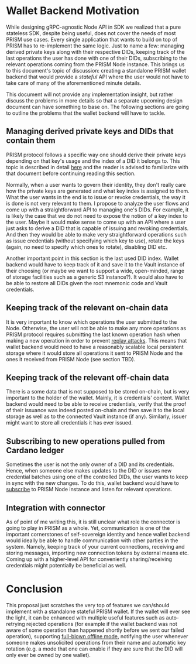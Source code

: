 # Wallet Backend Motivation
While designing gRPC-agnostic Node API in SDK we realized that a pure stateless SDK, despite being useful, does not cover the needs of most PRISM use cases. Every single application that wants to build on top of PRISM has to re-implement the same logic. Just to name a few: managing derived private keys along with their respective DIDs, keeping track of the last operations the user has done with one of their DIDs, subscribing to the relevant operations coming from the PRISM Node instance. This brings us to this document's topic of discussion: creating a standalone PRISM wallet backend that would provide a _stateful_ API where the user would not have to take care of many of the aforementioned minute details.

This document will not provide any implementation insight, but rather discuss the problems in more details so that a separate upcoming design document can have something to base on. The following sections are going to outline the problems that the wallet backend will have to tackle.

## Managing derived private keys and DIDs that contain them
PRISM protocol follows a specific way one should derive their private keys depending on that key's usage and the index of a DID it belongs to. This topic is described in detail [here](../protocol/key-derivation.md#the-paths-used-in-our-protocol) and the reader is advised to familiarize with that document before continuing reading this section.

Normally, when a user wants to govern their identity, they don't really care how the private keys are generated and what key index is assigned to them. What the user wants in the end is to issue or revoke credentials, the way it is done is not very relevant to them. I propose to analyze the user flows and come up with a straightforward API to managing one's DIDs. For example, it is likely the case that we do not need to expose the notion of a key index to the user. Maybe it would make sense to come up with an API where a user just asks to derive a DID that is capable of issuing and revoking credentials. And then they would be able to make very straightforward operations such as issue credentials (without specifying which key to use), rotate the keys (again, no need to specify which ones to rotate), disabling DID etc.

Another important point in this section is the last used DID index. Wallet backend would have to keep track of it and save it to the Vault instance of their choosing (or maybe we want to support a wide, open-minded, range of storage facilities such as a generic S3 instance?). It would also have to be able to restore all DIDs given the root mnemonic code and Vault credentials.

## Keeping track of the relevant on-chain data
It is very important to know which operations the user submitted to the Node. Otherwise, the user will not be able to make any more operations as PRISM protocol requires submitting the last known operation hash when making a new operation in order to prevent [replay attacks](../protocol/protocol-v0.1.md#replay-attack). This means that wallet backend would need to have a reasonably scalable local persistent storage where it would store all operations it sent to PRISM Node and the ones it received from PRISM Node (see section TBD).

## Keeping track of the relevant off-chain data
There is a some data that is not supposed to be stored on-chain, but is very important to the holder of the wallet. Mainly, it is credentials' content. Wallet backend would need to be able to receive credentials, verify that the proof of their issuance was indeed posted on-chain and then save it to the local storage as well as to the connected Vault instance (if any). Similarly, issuer might want to store all credentials it has ever issued.

## Subscribing to new operations pulled from Cardano ledger
Sometimes the user is not the only owner of a DID and its credentials. Hence, when someone else makes updates to the DID or issues new credential batches using one of the controlled DIDs, the user wants to keep in sync with the new changes. To do this, wallet backend would have to [subscribe](../node/SubscriptionMechanism.md) to PRISM Node instance and listen for relevant operations.

## Integration with connector
As of point of me writing this, it is still unclear what role the connector is going to play in PRISM as a whole. Yet, communication is one of the important cornerstones of self-sovereign identity and hence wallet backend would ideally be able to handle communication with other parties in the system. Namely, keeping track of your current connections, receiving and storing messages, importing new connection tokens by external means etc. Coming up with a higher-level API for conveniently sharing/receiving credentials might potentially be beneficial as well.

# Conclusion
This proposal just scratches the very top of features we can/should implement with a standalone stateful PRISM wallet. If the wallet will ever see the light, it can be enhanced with multiple useful features such as auto-retrying rejected operations (for example if the wallet backend was not aware of some operation than happened shortly before we sent our failed operation), supporting [full-blown offline mode](../moe/full-offline-mode.md), notifying the user whenever someone makes unsolicited operations from their name and automatic key rotation (e.g. a mode that one can enable if they are sure that the DID will only ever be owned by one wallet).
